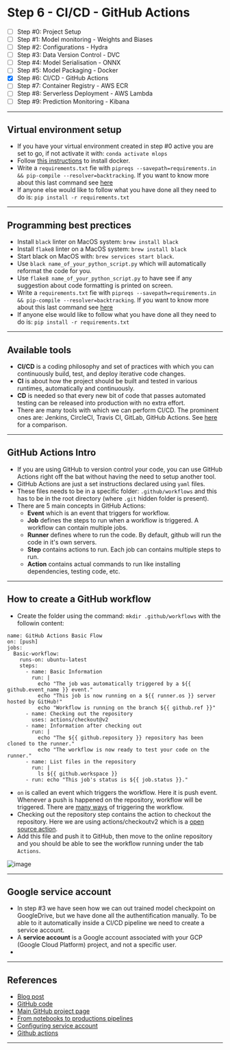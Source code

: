 # Step 6 - CI/CD - GitHub Actions
- [ ] Step #0: Project Setup
- [ ] Step #1: Model monitoring - Weights and Biases
- [ ] Step #2: Configurations - Hydra
- [ ] Step #3: Data Version Control - DVC
- [ ] Step #4: Model Serialisation - ONNX
- [ ] Step #5: Model Packaging - Docker
- [x] Step #6: CI/CD - GitHub Actions
- [ ] Step #7: Container Registry - AWS ECR
- [ ] Step #8: Serverless Deployment - AWS Lambda
- [ ] Step #9: Prediction Monitoring - Kibana
***

## Virtual environment setup
- If you have your virtual environment created in step #0 active you are set to go, if not activate it with: `conda activate mlops`
- Follow [this instructions](https://github.com/kyaiooiayk/Docker-Notes#installation) to install docker.
- Write a `requirements.txt` fie with `pipreqs --savepath=requirements.in && pip-compile --resolver=backtracking`. If you want to know more about this last command see [here](https://github.com/kyaiooiayk/Python-Programming/blob/main/tutorials/requirements.md)
- If anyone else would like to follow what you have done all they need to do is: `pip install -r requirements.txt`
***

## Programming best prectices
- Install `black` linter on MacOS system: `brew install black`
- Install `flake8` linter on a MacOS system: `brew install black`
- Start black on MacOS with: `brew services start black`.
- Use `black name_of_your_python_script.py` which will automatically reformat the code for you.
- Use `flake8 name_of_your_python_script.py` to have see if any suggestion about code formatting is printed on screen.
- Write a `requirements.txt` fie with `pipreqs --savepath=requirements.in && pip-compile --resolver=backtracking`. If you want to know more about this last command see [here](https://github.com/kyaiooiayk/Python-Programming/blob/main/tutorials/requirements.md)
- If anyone else would like to follow what you have done all they need to do is: `pip install -r requirements.txt`
***

## Available tools
- **CI/CD** is a coding philosophy and set of practices with which you can continuously build, test, and deploy iterative code changes.
- **CI** is about how the project should be built and tested in various runtimes, automatically and continuously. 
- **CD** is needed so that every new bit of code that passes automated testing can be released into production with no extra effort.
- There are many tools with which we can perform CI/CD. The prominent ones are: Jenkins, CircleCI, Travis CI, GitLab, GitHub Actions. See [here](https://github.com/kyaiooiayk/MLOps-Machine-Learning-Operations/blob/master/README.md#cicd) for a comparison.
***

## GitHub Actions Intro
- If you are using GitHub to version control your code, you can use GitHub Actions right off the bat without having the need to setup another tool.
- GitHub Actions are just a set instructions declared using `yaml` files.
- These files needs to be in a specific folder: `.github/workflows` and this has to be in the root directory (where `.git` hidden folder is present).
- There are 5 main concepts in GitHub Actions:
    - **Event** which is an event that triggers for workflow.
    - **Job** defines the steps to run when a workflow is triggered. A workflow can contain multiple jobs.
    - **Runner** defines where to run the code. By default, github will run the code in it's own servers.
    - **Step** contains actions to run. Each job can contains multiple steps to run.
    - **Action** contains actual commands to run like installing dependencies, testing code, etc.
***

## How to create a GitHub workflow
- Create the folder using the command: `mkdir .github/workflows` with the followin content:
```shell
name: GitHub Actions Basic Flow
on: [push]
jobs:
  Basic-workflow:
    runs-on: ubuntu-latest
    steps:
      - name: Basic Information
        run: |
          echo "The job was automatically triggered by a ${{ github.event_name }} event."
          echo "This job is now running on a ${{ runner.os }} server hosted by GitHub!"
          echo "Workflow is running on the branch ${{ github.ref }}"
      - name: Checking out the repository
        uses: actions/checkout@v2
      - name: Information after checking out
        run: |
          echo "The ${{ github.repository }} repository has been cloned to the runner."
          echo "The workflow is now ready to test your code on the runner."
      - name: List files in the repository
        run: |
          ls ${{ github.workspace }}
      - run: echo "This job's status is ${{ job.status }}."
```
- `on` is called an event which triggers the workflow. Here it is push event. Whenever a push is happened on the repository, workflow will be triggered. There are [many ways](https://docs.github.com/en/actions/using-workflows/events-that-trigger-workflows) of triggering the workflow.
- Checking out the repository step contains the action to checkout the repository. Here we are using actions/checkoutv2 which is a [open source action](https://github.com/marketplace?type=actions).
- Add this file and push it to GitHub, then move to the online repository and you should be able to see the workflow running under the tab `Actions`.

![image](https://user-images.githubusercontent.com/89139139/221843412-3ee4213f-9dad-4585-8c1f-9497742121d9.png)

***

## Google service account
- In step #3 we have seen how we can out trained model checkpoint on GoogleDrive, but we have done all the authentification manually. To be able to it automatically inside a CI/CD pipeline we need to create a service account.
- A **service account** is a Google account associated with your GCP (Google Cloud Platform) project, and not a specific user.
- 
***

## References
- [Blog post](https://www.ravirajag.dev/blog/mlops-github-actions)
- [GitHub code](https://github.com/graviraja/MLOps-Basics/tree/main/week_6_github_actions)
- [Main GitHub project page](https://github.com/graviraja/MLOps-Basics)
- [From notebooks to productions pipelines](https://github.com/kyaiooiayk/CI-CD-Pipeline-with-GitHub-Actions)
- [Configuring service account](https://dvc.org/doc/user-guide/setup-google-drive-remote)
- [Github actions](https://docs.github.com/en/actions/quickstart)
***
